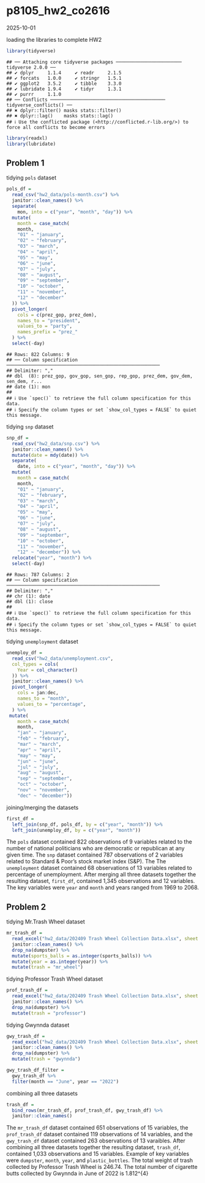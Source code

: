 p8105_hw2_co2616
================
2025-10-01

loading the libraries to complete HW2

``` r
library(tidyverse)
```

    ## ── Attaching core tidyverse packages ──────────────────────── tidyverse 2.0.0 ──
    ## ✔ dplyr     1.1.4     ✔ readr     2.1.5
    ## ✔ forcats   1.0.0     ✔ stringr   1.5.1
    ## ✔ ggplot2   3.5.2     ✔ tibble    3.3.0
    ## ✔ lubridate 1.9.4     ✔ tidyr     1.3.1
    ## ✔ purrr     1.1.0     
    ## ── Conflicts ────────────────────────────────────────── tidyverse_conflicts() ──
    ## ✖ dplyr::filter() masks stats::filter()
    ## ✖ dplyr::lag()    masks stats::lag()
    ## ℹ Use the conflicted package (<http://conflicted.r-lib.org/>) to force all conflicts to become errors

``` r
library(readxl)
library(lubridate)
```

## Problem 1

tidying `pols` dataset

``` r
pols_df = 
  read_csv("hw2_data/pols-month.csv") %>% 
  janitor::clean_names() %>% 
  separate(
    mon, into = c("year", "month", "day")) %>% 
  mutate(
    month = case_match(
    month,
    "01" ~ "january",
    "02" ~ "february",
    "03" ~ "march",
    "04" ~ "april",
    "05" ~ "may",
    "06" ~ "june",
    "07" ~ "july",
    "08" ~ "august",
    "09" ~ "september",
    "10" ~ "october",
    "11" ~ "november",
    "12" ~ "december"
  )) %>% 
  pivot_longer(
    cols = c(prez_gop, prez_dem),
    names_to = "president",
    values_to = "party",
    names_prefix = "prez_"
  ) %>% 
  select(-day)
```

    ## Rows: 822 Columns: 9
    ## ── Column specification ────────────────────────────────────────────────────────
    ## Delimiter: ","
    ## dbl  (8): prez_gop, gov_gop, sen_gop, rep_gop, prez_dem, gov_dem, sen_dem, r...
    ## date (1): mon
    ## 
    ## ℹ Use `spec()` to retrieve the full column specification for this data.
    ## ℹ Specify the column types or set `show_col_types = FALSE` to quiet this message.

tidying `snp` dataset

``` r
snp_df = 
  read_csv("hw2_data/snp.csv") %>% 
  janitor::clean_names() %>% 
  mutate(date = mdy(date)) %>% 
  separate(
    date, into = c("year", "month", "day")) %>%
  mutate(
    month = case_match(
    month,
    "01" ~ "january",
    "02" ~ "february",
    "03" ~ "march",
    "04" ~ "april",
    "05" ~ "may",
    "06" ~ "june",
    "07" ~ "july",
    "08" ~ "august",
    "09" ~ "september",
    "10" ~ "october",
    "11" ~ "november",
    "12" ~ "december")) %>% 
  relocate("year", "month") %>% 
  select(-day)
```

    ## Rows: 787 Columns: 2
    ## ── Column specification ────────────────────────────────────────────────────────
    ## Delimiter: ","
    ## chr (1): date
    ## dbl (1): close
    ## 
    ## ℹ Use `spec()` to retrieve the full column specification for this data.
    ## ℹ Specify the column types or set `show_col_types = FALSE` to quiet this message.

tidying `unemployment` dataset

``` r
unemploy_df = 
  read_csv("hw2_data/unemployment.csv",
  col_types = cols(
    Year = col_character()
  )) %>% 
  janitor::clean_names() %>% 
  pivot_longer(
    cols = jan:dec,
    names_to = "month",
    values_to = "percentage",
  ) %>% 
 mutate(
    month = case_match(
    month,
    "jan" ~ "january",
    "feb" ~ "february",
    "mar" ~ "march",
    "apr" ~ "april",
    "may" ~ "may",
    "jun" ~ "june",
    "jul" ~ "july",
    "aug" ~ "august",
    "sep" ~ "september",
    "oct" ~ "october",
    "nov" ~ "november",
    "dec" ~ "december")) 
```

joining/merging the datasets

``` r
first_df = 
  left_join(snp_df, pols_df, by = c("year", "month")) %>% 
  left_join(unemploy_df, by = c("year", "month"))
```

The `pols` dataset contained 822 observations of 9 variables related to
the number of national politicians who are democratic or republican at
any given time. The `snp` dataset contained 787 observations of 2
variables related to Standard & Poor’s stock market index (S&P). The The
`unemployment` dataset contained 68 observations of 13 variables related
to percentage of unemployment. After merging all three datasets together
the resulting dataset, `first_df`, contained 1,345 observations and 12
variables. The key variables were `year` and `month` and years ranged
from 1969 to 2068.

## Problem 2

tidying Mr.Trash Wheel dataset

``` r
mr_trash_df =
  read_excel("hw2_data/202409 Trash Wheel Collection Data.xlsx", sheet = "Mr. Trash Wheel", range = "A2:N653") %>% 
  janitor::clean_names() %>% 
  drop_na(dumpster) %>% 
  mutate(sports_balls = as.integer(sports_balls)) %>% 
  mutate(year = as.integer(year)) %>% 
  mutate(trash = "mr_wheel")
```

tidying Professor Trash Wheel dataset

``` r
prof_trash_df =
  read_excel("hw2_data/202409 Trash Wheel Collection Data.xlsx", sheet = "Professor Trash Wheel", skip = 1) %>% 
  janitor::clean_names() %>% 
  drop_na(dumpster) %>% 
  mutate(trash = "professor")
```

tidying Gwynnda dataset

``` r
gwy_trash_df =
  read_excel("hw2_data/202409 Trash Wheel Collection Data.xlsx", sheet = "Gwynnda Trash Wheel", skip = 1) %>% 
  janitor::clean_names() %>% 
  drop_na(dumpster) %>% 
  mutate(trash = "gwynnda")

gwy_trash_df_filter =
  gwy_trash_df %>% 
  filter(month == "June", year == "2022")
```

combining all three datasets

``` r
trash_df = 
  bind_rows(mr_trash_df, prof_trash_df, gwy_trash_df) %>% 
  janitor::clean_names()
```

The `mr_trash_df` dataset contained 651 observations of 15 variables,
the `prof_trash_df` dataset contained 119 observations of 14 variables,
and the `gwy_trash_df` dataset contained 263 observations of 13
varaibles. After combining all three datasets together the resulting
dataset, `trash_df`, contained 1,033 observations and 15 variables.
Example of key variables were `dumpster`, `month`, `year`, and
`plastic_bottles`. The total weight of trash collected by Professor
Trash Wheel is 246.74. The total number of cigarette butts collected by
Gwynnda in June of 2022 is 1.812^{4}

